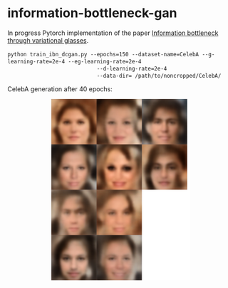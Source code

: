 # information-bottleneck-gan

In progress Pytorch implementation of the paper [Information bottleneck through variational glasses](https://arxiv.org/abs/1912.00830).

    
    python train_ibn_dcgan.py --epochs=150 --dataset-name=CelebA --g-learning-rate=2e-4 --eg-learning-rate=2e-4 
                                --d-learning-rate=2e-4
                                --data-dir= /path/to/noncropped/CelebA/
    


CelebA generation after 40 epochs:
<p align="center">
    <img src="assets/celeba_ibn_gan_square.png" width="315"\>
</p>
